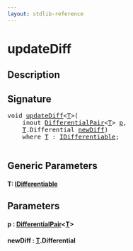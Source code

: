 ```yaml
---
layout: stdlib-reference
---
```


# updateDiff

## Description





## Signature 

<pre>
<span class="code_keyword">void</span> <a href="updatediff-6.html">updateDiff</a>&lt;<a href="updatediff-6.html#typeparam-T" class="code_type">T</a>&gt;(
    <span class="code_keyword">inout</span> <a href="../types/differentialpair-0c/index.html" class="code_type">DifferentialPair</a>&lt;<a href="updatediff-6.html#typeparam-T" class="code_type">T</a>&gt; <a href="updatediff-6.html#decl-p" class="code_param">p</a>,
    <a href="updatediff-6.html#typeparam-T" class="code_type">T</a>.Differential <a href="updatediff-6.html#decl-newDiff" class="code_param">newDiff</a>)
    <span class='code_keyword'>where</span> <a href="updatediff-6.html#typeparam-T" class="code_type">T</a> : <a href="../interfaces/idifferentiable-01/index.html" class="code_type">IDifferentiable</a>;

</pre>

## Generic Parameters

####  <a id="typeparam-T"></a>T: [IDifferentiable](../interfaces/idifferentiable-01/index)

## Parameters

####  <a id="decl-p"></a>p  : [DifferentialPair](../types/differentialpair-0c/index)\<[T](../types/differentialpair-0c/index#typeparam-T)\>
####  <a id="decl-newDiff"></a>newDiff  : [T](updatediff-6#typeparam-T)\.Differential

